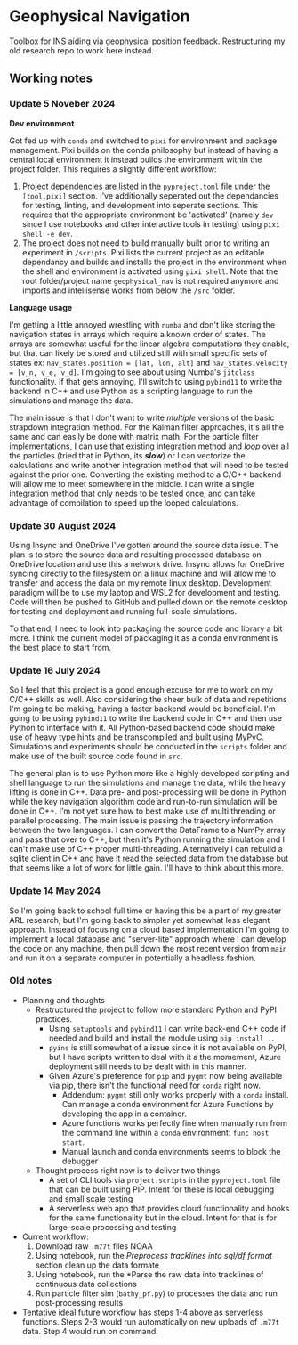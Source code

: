 # Geophysical Navigation

Toolbox for INS aiding via geophysical position feedback. Restructuring my old research repo to work here instead.

## Working notes

### Update 5 Noveber 2024

**Dev environment**

Got fed up with `conda` and switched to `pixi` for environment and package management. Pixi builds on the conda philosophy but instead of having a central local environment it instead builds the environment within the project folder. This requires a slightly different workflow:

1. Project dependencies are listed in the `pyproject.toml` file under the `[tool.pixi]` section. I've additionally seperated out the dependancies for testing, linting, and development into seperate sections. This requires that the appropriate environment be 'activated' (namely `dev` since I use notebooks and other interactive tools in testing) using `pixi shell -e dev`.
2. The project does not need to build manually built prior to writing an experiment in `/scripts`. Pixi lists the current project as an editable dependancy and builds and installs the project in the environment when the shell and environment is activated using `pixi shell`. Note that the root folder/project name `geophysical_nav` is not required anymore and imports and intellisense works from below the `/src` folder.

**Language usage**

I'm getting a little annoyed wrestling with `numba` and don't like storing the navigation states in arrays which require a known order of states. The arrays are somewhat useful for the linear algebra computations they enable, but that can likely be stored and utilized still with small specific sets of states ex: `nav_states.position = [lat, lon, alt]` and `nav_states.velocity = [v_n, v_e, v_d]`. I'm going to see about using Numba's `jitclass` functionality. If that gets annoying, I'll switch to using `pybind11` to write the backend in C++ and use Python as a scripting language to run the simulations and manage the data.

The main issue is that I don't want to write *multiple* versions of the basic strapdown integration method. For the Kalman filter approaches, it's all the same and can easily be done with matrix math. For the particle filter implementations, I can use that existing integration method and *loop* over all the particles (tried that in Python, its ***slow***) or I can vectorize the calculations and write another integration method that will need to be tested against the prior one. Converting the existing method to a C/C++ backend will allow me to meet somewhere in the middle. I can write a single integration method that only needs to be tested once, and can take advantage of compilation to speed up the looped calculations.

### Update 30 August 2024

Using Insync and OneDrive I've gotten around the source data issue. The plan is to store the source data and resulting processed database on OneDrive location and use this a network drive. Insync allows for OneDrive syncing directly to the filesystem on a linux machine and will allow me to transfer and access the data on my remote linux desktop. Development paradigm will be to use my laptop and WSL2 for development and testing. Code will then be pushed to GitHub and pulled down on the remote desktop for testing and deployment and running full-scale simulations.

To that end, I need to look into packaging the source code and library a bit more. I think the current model of packaging it as a conda environment is the best place to start from. 

### Update 16 July 2024

So I feel that this project is a good enough excuse for me to work on my C/C++ skills as well. Also considering the sheer bulk of data and repetitions I'm going to be making, having a faster backend would be beneficial. I'm going to be using `pybind11` to write the backend code in C++ and then use Python to interface with it. All Python-based backend code should make use of heavy type hints and be transcompiled and built using MyPyC. Simulations and experiments should be conducted in the `scripts` folder and make use of the built source code found in `src`.

The general plan is to use Python more like a highly developed scripting and shell language to run the simulations and manage the data, while the heavy lifting is done in C++. Data pre- and post-processing will be done in Python while the key navigation algorithm code and run-to-run simulation will be done in C++. I'm not yet sure how to best make use of multi threading or parallel processing. The main issue is passing the trajectory information between the two languages. I can convert the DataFrame to a NumPy array and pass that over to C++, but then it's Python running the simulation and I can't make use of C++ proper multi-threading. Alternatively I can rebuild a sqlite client in C++ and have it read the selected data from the database but that seems like a lot of work for little gain. I'll have to think about this more.



### Update 14 May 2024

So I'm going back to school full time or having this be a part of my greater ARL research, but I'm going back to simpler yet somewhat less elegant approach. Instead of focusing on a cloud based implementation I'm going to implement a local database and "server-lite" approach where I can develop the code on any machine, then pull down the most recent version from `main` and run it on a separate computer in potentially a headless fashion.

### Old notes

* Planning and thoughts
  * Restructured the project to follow more standard Python and PyPI practices.
    * Using `setuptools` and `pybind11` I can write back-end C++ code if needed and build and install the module using `pip install .`.
    * `pyins` is still somewhat of a issue since it is not available on PyPI, but I have scripts written to deal with it a the momement, Azure deployment still needs to be dealt with in this manner.
    * Given Azure's preference for `pip` and `pygmt` now being available via pip, there isn't the functional need for `conda` right now.
      * Addendum: `pygmt` still only works properly with a `conda` install. Can manage a conda environment for Azure Functions by developing the app in a container.
      * Azure functions works perfectly fine when manually run from the command line within a `conda` environment: `func host start`.
      * Manual launch and conda environments seems to block the debugger
  * Thought process right now is to deliver two things
    * A set of CLI tools via `project.scripts` in the `pyproject.toml` file that can be built using PIP. Intent for these is local debugging and small scale testing
    * A serverless web app that provides cloud functionality and hooks for the same functionality but in the cloud. Intent for that is for large-scale processing and testing
* Current workflow:
  1. Download raw `.m77t` files NOAA
  2. Using notebook, run the *Preprocess tracklines into sql/df format* section clean up the data formate
  3. Using notebook, run the *Parse the raw data into tracklines of continuous data collections
  4. Run particle filter sim (`bathy_pf.py`) to processes the data and run post-processing results
* Tentative ideal future workflow has steps 1-4 above as serverless functions. Steps 2-3 would run automatically on new uploads of `.m77t` data. Step 4 would run on command.
  